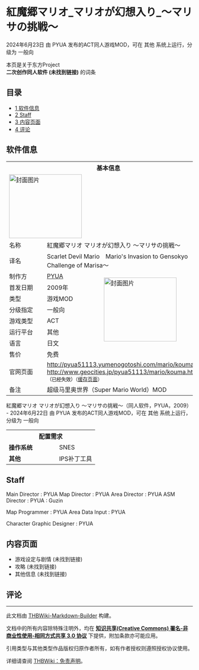 # 紅魔郷マリオ_マリオが幻想入り_～マリサの挑戦～

<!-- source html: G:\repos\THBWiki-Markdown-Builder\THBWikiMarkdown\Temp\main\1\14\ns0%3A%E7%B4%85%E9%AD%94%E9%83%B7%E3%83%9E%E3%83%AA%E3%82%AA_%E3%83%9E%E3%83%AA%E3%82%AA%E3%81%8C%E5%B9%BB%E6%83%B3%E5%85%A5%E3%82%8A_%EF%BD%9E%E3%83%9E%E3%83%AA%E3%82%B5%E3%81%AE%E6%8C%91%E6%88%A6%EF%BD%9E.html -->

2024年6月23日 由 PYUA  发布的ACT同人游戏MOD，可在 其他 系统上运行，分级为 一般向

本页是关于东方Project  
 **二次创作同人软件 (未找到链接)** 的词条
## 目录

- [1 软件信息](#软件信息)
- [2 Staff](#Staff)
- [3 内容页面](#内容页面)
- [4 评论](#评论)




## 软件信息

<table><tbody><tr><th colspan="3">基本信息</th></tr><tr><td class="cover-artwork-mobile" colspan="2"><a href="./文件-紅魔郷マリオ_マリオが幻想入り_～マリサの挑戦～封面.png.md" class="image" title="封面图片"><img alt="封面图片" src="https://upload.thwiki.cc/thumb/9/9b/%E7%B4%85%E9%AD%94%E9%83%B7%E3%83%9E%E3%83%AA%E3%82%AA_%E3%83%9E%E3%83%AA%E3%82%AA%E3%81%8C%E5%B9%BB%E6%83%B3%E5%85%A5%E3%82%8A_%EF%BD%9E%E3%83%9E%E3%83%AA%E3%82%B5%E3%81%AE%E6%8C%91%E6%88%A6%EF%BD%9E%E5%B0%81%E9%9D%A2.png/196px-%E7%B4%85%E9%AD%94%E9%83%B7%E3%83%9E%E3%83%AA%E3%82%AA_%E3%83%9E%E3%83%AA%E3%82%AA%E3%81%8C%E5%B9%BB%E6%83%B3%E5%85%A5%E3%82%8A_%EF%BD%9E%E3%83%9E%E3%83%AA%E3%82%B5%E3%81%AE%E6%8C%91%E6%88%A6%EF%BD%9E%E5%B0%81%E9%9D%A2.png" decoding="async" loading="lazy" width="196" height="172" srcset="https://upload.thwiki.cc/9/9b/%E7%B4%85%E9%AD%94%E9%83%B7%E3%83%9E%E3%83%AA%E3%82%AA_%E3%83%9E%E3%83%AA%E3%82%AA%E3%81%8C%E5%B9%BB%E6%83%B3%E5%85%A5%E3%82%8A_%EF%BD%9E%E3%83%9E%E3%83%AA%E3%82%B5%E3%81%AE%E6%8C%91%E6%88%A6%EF%BD%9E%E5%B0%81%E9%9D%A2.png 1.5x" data-file-width="256" data-file-height="224"></a></td>
</tr><tr><td class="label">名称</td><td colspan="2"> 紅魔郷マリオ マリオが幻想入り ～マリサの挑戦～ </td></tr><tr><td class="label">译名</td><td colspan="2"> Scarlet Devil Mario　Mario&#39;s Invasion to Gensokyo　～Challenge of Marisa～ </td></tr><tr><td class="label">制作方</td><td><a href="/index.php?title=PYUA&amp;action=edit&amp;redlink=1" class="new" title="PYUA（页面不存在）">PYUA</a></td><td class="cover-artwork" rowspan="7" style="min-width:196px;"><a href="./文件-紅魔郷マリオ_マリオが幻想入り_～マリサの挑戦～封面.png.md" class="image" title="封面图片"><img alt="封面图片" src="https://upload.thwiki.cc/thumb/9/9b/%E7%B4%85%E9%AD%94%E9%83%B7%E3%83%9E%E3%83%AA%E3%82%AA_%E3%83%9E%E3%83%AA%E3%82%AA%E3%81%8C%E5%B9%BB%E6%83%B3%E5%85%A5%E3%82%8A_%EF%BD%9E%E3%83%9E%E3%83%AA%E3%82%B5%E3%81%AE%E6%8C%91%E6%88%A6%EF%BD%9E%E5%B0%81%E9%9D%A2.png/196px-%E7%B4%85%E9%AD%94%E9%83%B7%E3%83%9E%E3%83%AA%E3%82%AA_%E3%83%9E%E3%83%AA%E3%82%AA%E3%81%8C%E5%B9%BB%E6%83%B3%E5%85%A5%E3%82%8A_%EF%BD%9E%E3%83%9E%E3%83%AA%E3%82%B5%E3%81%AE%E6%8C%91%E6%88%A6%EF%BD%9E%E5%B0%81%E9%9D%A2.png" decoding="async" loading="lazy" width="196" height="172" srcset="https://upload.thwiki.cc/9/9b/%E7%B4%85%E9%AD%94%E9%83%B7%E3%83%9E%E3%83%AA%E3%82%AA_%E3%83%9E%E3%83%AA%E3%82%AA%E3%81%8C%E5%B9%BB%E6%83%B3%E5%85%A5%E3%82%8A_%EF%BD%9E%E3%83%9E%E3%83%AA%E3%82%B5%E3%81%AE%E6%8C%91%E6%88%A6%EF%BD%9E%E5%B0%81%E9%9D%A2.png 1.5x" data-file-width="256" data-file-height="224"></a></td>
</tr><tr><td class="label">首发日期</td><td>2009年</td></tr><tr><td class="label">类型</td><td>游戏MOD</td></tr><tr><td class="label">分级指定</td><td>一般向</td></tr><tr><td class="label">游戏类型</td><td>ACT</td></tr><tr><td class="label">运行平台</td><td>其他</td></tr><tr><td class="label">语言</td><td>日文</td></tr><tr><td class="label">售价</td><td>免费</td></tr>
<tr><td class="label">官网页面</td><td colspan="2"><a rel="nofollow" class="external free" href="http://pyua51113.yumenogotoshi.com/mario/kouma.html">http://pyua51113.yumenogotoshi.com/mario/kouma.html</a><br><a rel="nofollow" class="external free" href="http://www.geocities.jp/pyua51113/mario/kouma.html">http://www.geocities.jp/pyua51113/mario/kouma.html</a><br><span style="font-family: sans-serif; cursor: default; color:#555; font-size: 0.8em; bottom: 0.1em; font-weight: bold;" title="连接到已经失效网页">（已经失效）</span><small>（<a rel="nofollow" class="external text" href="https://web.archive.org/web/20181107161210/http://www.geocities.jp/pyua51113/mario/kouma.html">缓存页面</a>）</small></td></tr><tr><td class="label">备注</td><td colspan="2">超级马里奥世界（Super Mario World）MOD</td></tr></tbody></table>

紅魔郷マリオ マリオが幻想入り ～マリサの挑戦～（同人软件，PYUA，2009） - 2024年6月22日 由 PYUA  发布的ACT同人游戏MOD，可在 其他 系统上运行，分级为 一般向
  
  

  


<table>
<tbody><tr><th colspan="2">配置需求</th></tr>
<tr><td style="width:120px;padding-left:7px;"><b>操作系统</b></td><td>SNES</td></tr><tr><td style="width:120px;padding-left:7px;"><b>其他</b></td><td>IPS补丁工具</td></tr>
</tbody></table>


## Staff
Main Director
: PYUA
Map Director
: PYUA
Area Director
: PYUA
ASM Director
: PYUA
: Guzin

Map Programmer
: PYUA
Area Data Input
: PYUA

Character Graphic Designer
: PYUA

## 内容页面
- 游戏设定与剧情 (未找到链接)
- 攻略 (未找到链接)
- 其他信息 (未找到链接)

## 评论




---

此文档由 [THBWiki-Markdown-Builder](https://github.com/Delsin-Yu/THBWiki-Markdown-Builder) 构建。

文档中的所有内容除特殊注明外，均在 [**知识共享(Creative Commons) 署名-非商业性使用-相同方式共享 3.0 协议**](https://creativecommons.org/licenses/by-sa/3.0/deed.zh-hans) 下提供，附加条款亦可能应用。

引用类型与其他类型作品版权归原作者所有，如有作者授权则遵照授权协议使用。

详细请查阅 [THBWiki：免责声明](https://thbwiki.cc/THBWiki:%E5%85%8D%E8%B4%A3%E5%A3%B0%E6%98%8E)。

